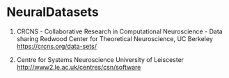 # NeuralDatasets

1. CRCNS - Collaborative Research in Computational Neuroscience - Data sharing 
   Redwood Center for Theoretical Neuroscience, UC Berkeley
  https://crcns.org/data-sets/

2. Centre for Systems Neuroscience
   University of Leiscester 
  http://www2.le.ac.uk/centres/csn/software




